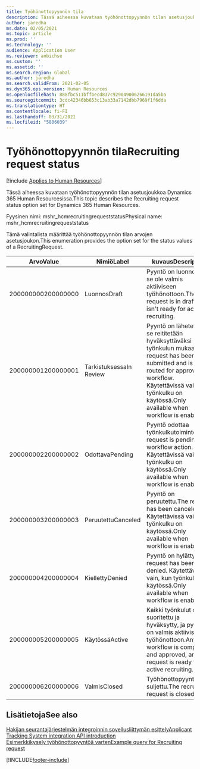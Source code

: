 ```yaml
---
title: Työhönottopyynnön tila
description: Tässä aiheessa kuvataan työhönottopyynnön tilan asetusjoukkoa Dynamics 365 Human Resourcesissa.
author: jaredha
ms.date: 02/05/2021
ms.topic: article
ms.prod: ''
ms.technology: ''
audience: Application User
ms.reviewer: anbichse
ms.custom: ''
ms.assetid: ''
ms.search.region: Global
ms.author: jaredha
ms.search.validFrom: 2021-02-05
ms.dyn365.ops.version: Human Resources
ms.openlocfilehash: 888fbc511bffbecd837c929049006266191da5ba
ms.sourcegitcommit: 3cdc42346bb653c13ab33a7142dbb7969f1f6dda
ms.translationtype: HT
ms.contentlocale: fi-FI
ms.lasthandoff: 03/31/2021
ms.locfileid: "5806039"
---
```

# <a name="recruiting-request-status"></a><span data-ttu-id="7f39f-103">Työhönottopyynnön tila</span><span class="sxs-lookup"><span data-stu-id="7f39f-103">Recruiting request status</span></span>

[!include [Applies to Human Resources](../includes/applies-to-hr.md)]

<span data-ttu-id="7f39f-104">Tässä aiheessa kuvataan työhönottopyynnön tilan asetusjoukkoa Dynamics 365 Human Resourcesissa.</span><span class="sxs-lookup"><span data-stu-id="7f39f-104">This topic describes the Recruiting request status option set for Dynamics 365 Human Resources.</span></span>

<span data-ttu-id="7f39f-105">Fyysinen nimi: mshr_hcmrecruitingrequeststatus</span><span class="sxs-lookup"><span data-stu-id="7f39f-105">Physical name: mshr_hcmrecruitingrequeststatus</span></span>

<span data-ttu-id="7f39f-106">Tämä valintalista määrittää työhönottopyynnön tilan arvojen asetusjoukon.</span><span class="sxs-lookup"><span data-stu-id="7f39f-106">This enumeration provides the option set for the status values of a RecruitingRequest.</span></span>

| <span data-ttu-id="7f39f-107">Arvo</span><span class="sxs-lookup"><span data-stu-id="7f39f-107">Value</span></span> | <span data-ttu-id="7f39f-108">Nimiö</span><span class="sxs-lookup"><span data-stu-id="7f39f-108">Label</span></span> | <span data-ttu-id="7f39f-109">kuvaus</span><span class="sxs-lookup"><span data-stu-id="7f39f-109">Description</span></span> |
| --- | --- | --- |
| <span data-ttu-id="7f39f-110">200000000</span><span class="sxs-lookup"><span data-stu-id="7f39f-110">200000000</span></span> | <span data-ttu-id="7f39f-111">Luonnos</span><span class="sxs-lookup"><span data-stu-id="7f39f-111">Draft</span></span> | <span data-ttu-id="7f39f-112">Pyyntö on luonnos eikä se ole valmis aktiiviseen työhönottoon.</span><span class="sxs-lookup"><span data-stu-id="7f39f-112">The request is in draft and isn't ready for active recruiting.</span></span> |
| <span data-ttu-id="7f39f-113">200000001</span><span class="sxs-lookup"><span data-stu-id="7f39f-113">200000001</span></span> | <span data-ttu-id="7f39f-114">Tarkistuksessa</span><span class="sxs-lookup"><span data-stu-id="7f39f-114">In Review</span></span> | <span data-ttu-id="7f39f-115">Pyyntö on lähetetty, ja se reititetään hyväksyttäväksi työnkulun mukaan.</span><span class="sxs-lookup"><span data-stu-id="7f39f-115">The request has been submitted and is being routed for approval by workflow.</span></span> <span data-ttu-id="7f39f-116">Käytettävissä vain, kun työnkulku on käytössä.</span><span class="sxs-lookup"><span data-stu-id="7f39f-116">Only available when workflow is enabled.</span></span> |
| <span data-ttu-id="7f39f-117">200000002</span><span class="sxs-lookup"><span data-stu-id="7f39f-117">200000002</span></span> | <span data-ttu-id="7f39f-118">Odottava</span><span class="sxs-lookup"><span data-stu-id="7f39f-118">Pending</span></span> | <span data-ttu-id="7f39f-119">Pyyntö odottaa työnkulkutoimintoa.</span><span class="sxs-lookup"><span data-stu-id="7f39f-119">The request is pending workflow action.</span></span> <span data-ttu-id="7f39f-120">Käytettävissä vain, kun työnkulku on käytössä.</span><span class="sxs-lookup"><span data-stu-id="7f39f-120">Only available when workflow is enabled.</span></span> |
| <span data-ttu-id="7f39f-121">200000003</span><span class="sxs-lookup"><span data-stu-id="7f39f-121">200000003</span></span> | <span data-ttu-id="7f39f-122">Peruutettu</span><span class="sxs-lookup"><span data-stu-id="7f39f-122">Canceled</span></span> | <span data-ttu-id="7f39f-123">Pyyntö on peruutettu.</span><span class="sxs-lookup"><span data-stu-id="7f39f-123">The request has been canceled.</span></span> <span data-ttu-id="7f39f-124">Käytettävissä vain, kun työnkulku on käytössä.</span><span class="sxs-lookup"><span data-stu-id="7f39f-124">Only available when workflow is enabled.</span></span> |
| <span data-ttu-id="7f39f-125">200000004</span><span class="sxs-lookup"><span data-stu-id="7f39f-125">200000004</span></span> | <span data-ttu-id="7f39f-126">Kielletty</span><span class="sxs-lookup"><span data-stu-id="7f39f-126">Denied</span></span> | <span data-ttu-id="7f39f-127">Pyyntö on hylätty.</span><span class="sxs-lookup"><span data-stu-id="7f39f-127">The request has been denied.</span></span> <span data-ttu-id="7f39f-128">Käytettävissä vain, kun työnkulku on käytössä.</span><span class="sxs-lookup"><span data-stu-id="7f39f-128">Only available when workflow is enabled.</span></span> |
| <span data-ttu-id="7f39f-129">200000005</span><span class="sxs-lookup"><span data-stu-id="7f39f-129">200000005</span></span> | <span data-ttu-id="7f39f-130">Käytössä</span><span class="sxs-lookup"><span data-stu-id="7f39f-130">Active</span></span> | <span data-ttu-id="7f39f-131">Kaikki työnkulut on suoritettu ja hyväksytty, ja pyyntö on valmis aktiiviseen työhönottoon.</span><span class="sxs-lookup"><span data-stu-id="7f39f-131">Any workflow is completed and approved, and the request is ready for active recruiting.</span></span> |
| <span data-ttu-id="7f39f-132">200000006</span><span class="sxs-lookup"><span data-stu-id="7f39f-132">200000006</span></span> | <span data-ttu-id="7f39f-133">Valmis</span><span class="sxs-lookup"><span data-stu-id="7f39f-133">Closed</span></span> | <span data-ttu-id="7f39f-134">Työhönottopyyntö on suljettu.</span><span class="sxs-lookup"><span data-stu-id="7f39f-134">The recruiting request is closed.</span></span> |

## <a name="see-also"></a><span data-ttu-id="7f39f-135">Lisätietoja</span><span class="sxs-lookup"><span data-stu-id="7f39f-135">See also</span></span>

[<span data-ttu-id="7f39f-136">Hakijan seurantajärjestelmän integroinnin sovellusliittymän esittely</span><span class="sxs-lookup"><span data-stu-id="7f39f-136">Applicant Tracking System integration API introduction</span></span>](hr-admin-integration-ats-api-introduction.md)<br>
[<span data-ttu-id="7f39f-137">Esimerkkikysely työhönottopyyntöä varten</span><span class="sxs-lookup"><span data-stu-id="7f39f-137">Example query for Recruiting request</span></span>](hr-admin-integration-ats-api-recruiting-request-example-query.md)


[!INCLUDE[footer-include](../includes/footer-banner.md)]